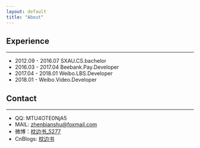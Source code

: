 ```yaml
---
layout: default
title: "About"
---
```


## Experience
---
- 2012.09 - 2016.07 SXAU.CS.bachelor
- 2016.03 - 2017.04 Beebank.Pay.Developer
- 2017.04 - 2018.01 Weibo.LBS.Developer
- 2018.01 -     Weibo.Video.Developer

## Contact
---
- QQ: MTU4OTE0NjA5
- MAIL: zhenbianshu@foxmail.com
- 微博：[枕边书_5277](https://weibo.com/u/5715965217)
- CnBlogs: [枕边书](http://www.cnblogs.com/zhenbianshu/)